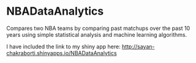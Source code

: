 # NBADataAnalytics
Compares two NBA teams by comparing past matchups over the past 10 years using simple statistical analysis and machine learning algorithms.

I have included the link to my shiny app here:
http://sayan-chakraborti.shinyapps.io/NBADataAnalytics
